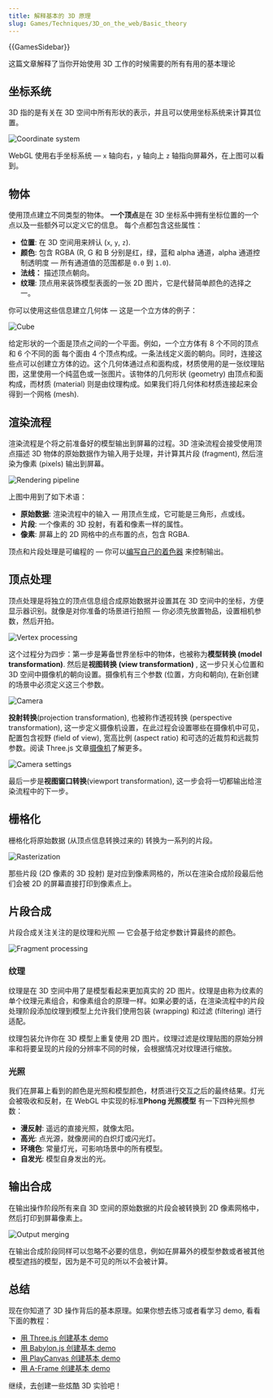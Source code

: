 ```yaml
---
title: 解释基本的 3D 原理
slug: Games/Techniques/3D_on_the_web/Basic_theory
---
```


{{GamesSidebar}}

这篇文章解释了当你开始使用 3D 工作的时候需要的所有有用的基本理论

## 坐标系统

3D 指的是有关在 3D 空间中所有形状的表示，并且可以使用坐标系统来计算其位置。

![Coordinate system](mdn-games-3d-coordinate-system.png)

WebGL 使用右手坐标系统 — `x` 轴向右，`y` 轴向上 `z` 轴指向屏幕外，在上图可以看到。

## 物体

使用顶点建立不同类型的物体。 **一个顶点**是在 3D 坐标系中拥有坐标位置的一个点以及一些额外可以定义它的信息。 每个点都包含这些属性：

- **位置**: 在 3D 空间用来辨认 (`x`, `y`, `z`).
- **颜色**: 包含 RGBA (R, G 和 B 分别是红，绿，蓝和 alpha 通道，alpha 通道控制透明度 — 所有通道值的范围都是 `0.0` 到 `1.0`).
- **法线：** 描述顶点朝向。
- **纹理**: 顶点用来装饰模型表面的一张 2D 图片，它是代替简单颜色的选择之一。

你可以使用这些信息建立几何体 — 这是一个立方体的例子：

![Cube](mdn-games-3d-cube.png)

给定形状的一个面是顶点之间的一个平面。例如，一个立方体有 8 个不同的顶点和 6 个不同的面 每个面由 4 个顶点构成。一条法线定义面的朝向。同时，连接这些点可以创建立方体的边。这个几何体通过点和面构成，材质使用的是一张纹理贴图，这里使用一个纯蓝色或一张图片。该物体的几何形状 (geometry) 由顶点和面构成，而材质 (material) 则是由纹理构成。如果我们将几何体和材质连接起来会得到一个网格 (mesh).

## 渲染流程

渲染流程是个将之前准备好的模型输出到屏幕的过程。3D 渲染流程会接受使用顶点描述 3D 物体的原始数据作为输入用于处理，并计算其片段 (fragment), 然后渲染为像素 (pixels) 输出到屏幕。

![Rendering pipeline](mdn-games-3d-rendering-pipeline.png)

上图中用到了如下术语：

- **原始数据**: 渲染流程中的输入 — 用顶点生成，它可能是三角形，点或线。
- **片段**: 一个像素的 3D 投射，有着和像素一样的属性。
- **像素**: 屏幕上的 2D 网格中的点布置的点，包含 RGBA.

顶点和片段处理是可编程的 — 你可以[编写自己的着色器](/zh-CN/docs/Games/Techniques/3D_on_the_web/GLSL_Shaders) 来控制输出。

## 顶点处理

顶点处理是将独立的顶点信息组合成原始数据并设置其在 3D 空间中的坐标，方便显示器识别。就像是对你准备的场景进行拍照 — 你必须先放置物品，设置相机参数，然后开拍。

![Vertex processing](mdn-games-3d-vertex-processing.png)

这个过程分为四步：第一步是筹备世界坐标中的物体，也被称为**模型转换 (model transformation)**. 然后是**视图转换 (view transformation)** , 这一步只关心位置和 3D 空间中摄像机的朝向设置。摄像机有三个参数 (位置，方向和朝向), 在新创建的场景中必须定义这三个参数。

![Camera](mdn-games-3d-camera.png)

**投射转换**(projection transformation), 也被称作透视转换 (perspective transformation), 这一步定义摄像机设置，在此过程会设置哪些在摄像机中可见，配置包含视野 (field of view), 宽高比例 (aspect ratio) 和可选的近裁剪和远裁剪参数。阅读 Three.js 文章[摄像机](/zh-CN/docs/Games/Techniques/3D_on_the_web/Building_up_a_basic_demo_with_Three.js#Camera)了解更多。

![Camera settings](mdn-games-3d-camera-settings.png)

最后一步是**视图窗口转换**(viewport transformation), 这一步会将一切都输出给渲染流程中的下一步。

## 栅格化

栅格化将原始数据 (从顶点信息转换过来的) 转换为一系列的片段。

![Rasterization](mdn-games-3d-rasterization.png)

那些片段 (2D 像素的 3D 投射) 是对应到像素网格的，所以在渲染合成阶段最后他们会被 2D 的屏幕直接打印到像素点上。

## 片段合成

片段合成关注关注的是纹理和光照 — 它会基于给定参数计算最终的颜色。

![Fragment processing](mdn-games-3d-fragment-processing.png)

### 纹理

纹理是在 3D 空间中用了是模型看起来更加真实的 2D 图片。纹理是由称为纹素的单个纹理元素组合，和像素组合的原理一样。如果必要的话，在渲染流程中的片段处理阶段添加纹理到模型上允许我们使用包装 (wrapping) 和过滤 (filtering) 进行适配。

纹理包装允许你在 3D 模型上重复使用 2D 图片。纹理过滤是纹理贴图的原始分辨率和将要呈现的片段的分辨率不同的时候，会根据情况对纹理进行缩放。

### 光照

我们在屏幕上看到的颜色是光照和模型颜色，材质进行交互之后的最终结果。灯光会被吸收和反射，在 WebGL 中实现的标准**Phong 光照模型** 有一下四种光照参数：

- **漫反射**: 遥远的直接光照，就像太阳。
- **高光**: 点光源，就像房间的白炽灯或闪光灯。
- **环境色**: 常量灯光，可影响场景中的所有模型。
- **自发光**: 模型自身发出的光。

## 输出合成

在输出操作阶段所有来自 3D 空间的原始数据的片段会被转换到 2D 像素网格中，然后打印到屏幕像素上。

![Output merging](mdn-games-3d-output-merging.png)

在输出合成阶段同样可以忽略不必要的信息，例如在屏幕外的模型参数或者被其他模型遮挡的模型，因为是不可见的所以不会被计算。

## 总结

现在你知道了 3D 操作背后的基本原理。如果你想去练习或者看学习 demo, 看看下面的教程：

- [用 Three.js 创建基本 demo](/zh-CN/docs/Games/Techniques/3D_on_the_web/Building_up_a_basic_demo_with_Three.js)
- [用 Babylon.js 创建基本 demo](/zh-CN/docs/Games/Techniques/3D_on_the_web/Building_up_a_basic_demo_with_Babylon.js)
- [用 PlayCanvas 创建基本 demo](/zh-CN/docs/Games/Techniques/3D_on_the_web/Building_up_a_basic_demo_with_PlayCanvas)
- [用 A-Frame 创建基本 demo](/zh-CN/docs/Games/Techniques/3D_on_the_web/Building_up_a_basic_demo_with_A-Frame)

继续，去创建一些炫酷 3D 实验吧！
